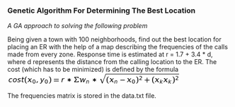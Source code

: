### Genetic Algorithm For Determining The Best Location

 

*A GA approach to solving the following problem*

Being given a town with 100 neighborhoods, find out the best location for placing an ER with the help of a map describing the frequencies of the calls made from every zone. 
Response time is estimated at r = 1.7 + 3.4 * d, where d represents the distance from the calling location to the ER. The cost (which has to be minimized) is defined by the formula ![](https://github.com/elenaneacsu/GeneticAlgorithm/blob/master/function.png)

The frequencies matrix is stored in the data.txt file. 